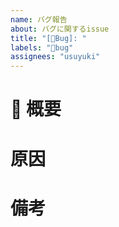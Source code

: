 ```yaml
---
name: バグ報告
about: バグに関するissue
title: "[🐛Bug]: "
labels: "🐛bug"
assignees: "usuyuki"
---
```


# 🐛 概要

# 原因

# 備考

